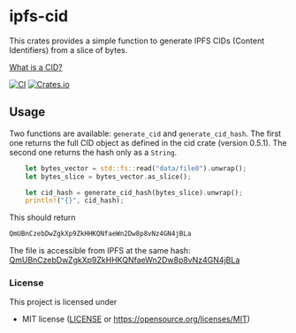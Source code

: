 # ipfs-cid

This crates provides a simple function to generate IPFS CIDs (Content
Identifiers) from a slice of bytes.

[What is a CID?](https://docs.ipfs.tech/concepts/content-addressing/#what-is-a-cid)

[![CI](https://github.com/omarabid/ipfs-cid/actions/workflows/ci.yml/badge.svg)](https://github.com/omarabid/ipfs-cid/actions/workflows/ci.yml)
[![Crates.io](https://img.shields.io/crates/v/)](https://crates.io/crates/)

## Usage

Two functions are available: `generate_cid` and `generate_cid_hash`. The first
one returns the full CID object as defined in the cid crate (version 0.5.1). The second
one returns the hash only as a `String`.

```rust
    let bytes_vector = std::fs::read("data/file0").unwrap();
    let bytes_slice = bytes_vector.as_slice();

    let cid_hash = generate_cid_hash(bytes_slice).unwrap();
    println!("{}", cid_hash);
```

This should return

```bash
QmUBnCzebDwZgkXp9ZkHHKQNfaeWn2Dw8p8vNz4GN4jBLa
```

The file is accessible from IPFS at the same hash: [QmUBnCzebDwZgkXp9ZkHHKQNfaeWn2Dw8p8vNz4GN4jBLa](https://ipfs.io/ipfs/QmUBnCzebDwZgkXp9ZkHHKQNfaeWn2Dw8p8vNz4GN4jBLa)

### License

This project is licensed under

- MIT license ([LICENSE](LICENSE) or https://opensource.org/licenses/MIT)
